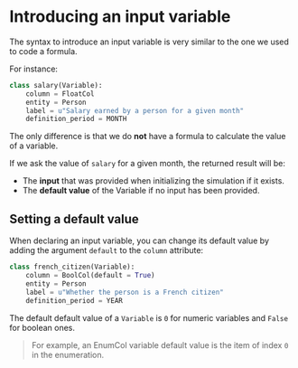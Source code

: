 # Introducing an input variable

The syntax to introduce an input variable is very similar to the one we used to code a formula.

For instance:

```py
class salary(Variable):
    column = FloatCol
    entity = Person
    label = u"Salary earned by a person for a given month"
    definition_period = MONTH
```


The only difference is that we do **not** have a formula to calculate the value of a variable.

If we ask the value of `salary` for a given month, the returned result will be:
* The **input** that was provided when initializing the simulation if it exists.
* The **default value** of the Variable if no input has been provided.

## Setting a default value

When declaring an input variable, you can change its default value by adding the argument `default` to the `column` attribute:

```py
class french_citizen(Variable):
    column = BoolCol(default = True)
    entity = Person
    label = u"Whether the person is a French citizen"
    definition_period = YEAR
```

The default default value of a `Variable` is `0` for numeric variables and  `False` for boolean ones.

> For example, an EnumCol variable default value is the item of index `0` in the enumeration.
